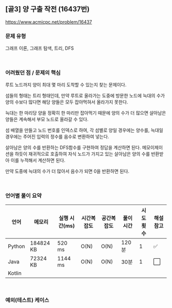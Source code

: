 ## [골3] 양 구출 작전 (16437번)

https://www.acmicpc.net/problem/16437

### 문제 유형

그래프 이론, 그래프 탐색, 트리, DFS

<br>

### 어려웠던 점 / 문제의 핵심

루트 노드까지 양이 최대 몇 마리 도착할 수 있는지 찾는 문제이다.

섬들의 형태는 트리 형태인데, 만약 루트로 올라가는 도중에 방문한 노드에 늑대의 수가 양의 수보다 많다면 해당 양들은 모두 잡아먹혀서 올라가지 못한다.

늑대는 한 마리당 양을 정확히 한 마리만 잡아먹기 때문에 양의 수가 더 많으면 살아남은 양들은 계속해서 부모 노드로 올라갈 수 있다.

섬 배열을 만들고 노드 번호를 인덱스로 하여, 각 섬별로 양일 경우에는 양수를, 늑대일 경우에는 주어진 입력의 정수를 음수로 변환하여 넣는다.

살아남은 양의 수를 반환하는 DFS함수를 구현하여 정답을 계산하면 된다. 메모이제이션을 하듯이 재귀적으로 호출하여 자식 노드가 가지고 있는 살아남은 양의 수를 반환받아 이를 누적해서 계산하면 된다.

만약 도중에 늑대의 수가 더 많아서 음수가 되면 0을 반환하면 된다.

<br>

### 언어별 풀이 요약

| 언어   | 메모리    | 실행 시간(ms) | 시간복잡도 | 공간복잡도 | 풀이 시간 | 시도 횟수 | 해설 참고            |
| ------ | --------- | ------------- | ---------- | ---------- | --------- | --------- | -------------------- |
| Python | 184824 KB | 520 ms        | O(N)       | O(N)       | 120분     | 1         | :white_check_mark:   |
| Java   | 72324 KB  | 1144 ms       | O(N)       | O(N)       | 30분      | 1         | :white_large_square: |
| Kotlin |           |               |            |            |           |           |                      |

<br>

### 예외(테스트) 케이스

```
```

